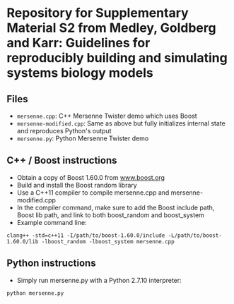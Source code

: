 # Repository for Supplementary Material S2 from Medley, Goldberg and Karr: Guidelines for reproducibly building and simulating systems biology models

## Files
* `mersenne.cpp`: C++ Mersenne Twister demo which uses Boost
* `mersenne-modified.cpp`: Same as above but fully initializes internal state and reproduces Python's output
* `mersenne.py`: Python Mersenne Twister demo

## C++ / Boost instructions

* Obtain a copy of Boost 1.60.0 from www.boost.org
* Build and install the Boost random library
* Use a C++11 compiler to compile mersenne.cpp and mersenne-modified.cpp
* In the compiler command, make sure to add the Boost include path, Boost lib path, and link to both boost_random and boost_system
* Example command line:
```
clang++ -std=c++11 -I/path/to/boost-1.60.0/include -L/path/to/boost-1.60.0/lib -lboost_random -lboost_system mersenne.cpp
```

## Python instructions

* Simply run mersenne.py with a Python 2.7.10 interpreter:
```
python mersenne.py
```
